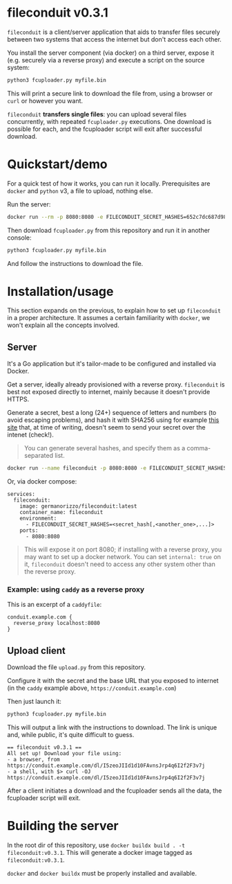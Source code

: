 # fileconduit v0.3.1

`fileconduit` is a client/server application that aids to transfer files securely between two systems that access the
internet but don't access each other.

You install the server component (via docker) on a third server, expose it (e.g. securely via a reverse proxy) and
execute a script on the source system:

```bash
python3 fcuploader.py myfile.bin
```

This will print a secure link to download the file from, using a browser or `curl` or however you want.

`fileconduit` **transfers single files**: you can upload several files concurrently, with repeated `fcuploader.py`
executions. One download is possible for each, and the fcuploader script will exit after successful download.

# Quickstart/demo

For a quick test of how it works, you can run it locally. Prerequisites are `docker` and `python` v3, a file to
upload, nothing else.

Run the server:

```bash
docker run --rm -p 8080:8080 -e FILECONDUIT_SECRET_HASHES=652c7dc687d98c9889304ed2e408c74b611e86a40caa51c4b43f1dd5913c5cd0 germanorizzo/fileconduit:latest
```

Then download `fcuploader.py` from this repository and run it in another console:

```bash
python3 fcuploader.py myfile.bin
```

And follow the instructions to download the file.

# Installation/usage

This section expands on the previous, to explain how to set up `fileconduit` in a proper architecture. It assumes a
certain familiarity with `docker`, we won't explain all the concepts involved.

## Server

It's a Go application but it's tailor-made to be configured and installed via Docker.

Get a server, ideally already provisioned with a reverse proxy. `fileconduit` is best not exposed directly to internet,
mainly because it doesn't provide HTTPS.

Generate a secret, best a long (24+) sequence of letters and numbers (to avoid escaping problems), and hash it with
SHA256 using for example [this site](https://emn178.github.io/online-tools/sha256.html) that, at time of writing, doesn't seem to send your secret over the intenet
(check!).

> You can generate several hashes, and specify them as a comma-separated list.

```bash
docker run --name fileconduit -p 8080:8080 -e FILECONDUIT_SECRET_HASHES=<secret_hash[,<another_one>,...]> germanorizzo/fileconduit:latest
```

Or, via docker compose:

```
services:
  fileconduit:
    image: germanorizzo/fileconduit:latest
    container_name: fileconduit
    environment:
      - FILECONDUIT_SECRET_HASHES=<secret_hash[,<another_one>,...]>
    ports:
      - 8080:8080
```

> This will expose it on port 8080; if installing with a reverse proxy, you may want to set up a docker network. You can
> set `internal: true` on it, `fileconduit` doesn't need to access any other system other than the reverse proxy.  

### Example: using `caddy` as a reverse proxy

This is an excerpt of a `caddyfile`:

```
conduit.example.com {
  reverse_proxy localhost:8080
}
```

## Upload client

Download the file `upload.py` from this repository.

Configure it with the secret and the base URL that you exposed to internet (in the `caddy` example above,
`https://conduit.example.com`)

Then just launch it:

```bash
python3 fcuploader.py myfile.bin
```

This will output a link with the instructions to download. The link is unique and, while public, it's quite difficult
to guess.

```
== fileconduit v0.3.1 ==
All set up! Download your file using:
- a browser, from https://conduit.example.com/dl/I5zeoJIId1d10FAvnsJrp4q6I2f2F3v7j
- a shell, with $> curl -OJ https://conduit.example.com/dl/I5zeoJIId1d10FAvnsJrp4q6I2f2F3v7j
```

After a client initiates a download and the fcuploader sends all the data, the fcuploader script will exit.

# Building the server

In the root dir of this repository, use `docker buildx build . -t fileconduit:v0.3.1`. This will generate a docker image
tagged as `fileconduit:v0.3.1`.

`docker` and `docker buildx` must be properly installed and available.
